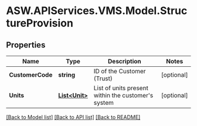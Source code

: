 
# ASW.APIServices.VMS.Model.StructureProvision

## Properties

Name | Type | Description | Notes
------------ | ------------- | ------------- | -------------
**CustomerCode** | **string** | ID of the Customer (Trust) | [optional] 
**Units** | [**List&lt;Unit&gt;**](Unit.md) | List of units present within the customer&#39;s system | [optional] 

[[Back to Model list]](../README.md#documentation-for-models)
[[Back to API list]](../README.md#documentation-for-api-endpoints)
[[Back to README]](../README.md)

